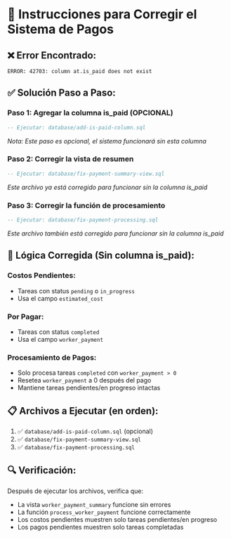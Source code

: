# 🔧 Instrucciones para Corregir el Sistema de Pagos

## ❌ **Error Encontrado:**
```
ERROR: 42703: column at.is_paid does not exist
```

## ✅ **Solución Paso a Paso:**

### **Paso 1: Agregar la columna is_paid (OPCIONAL)**
```sql
-- Ejecutar: database/add-is-paid-column.sql
```
*Nota: Este paso es opcional, el sistema funcionará sin esta columna*

### **Paso 2: Corregir la vista de resumen**
```sql
-- Ejecutar: database/fix-payment-summary-view.sql
```
*Este archivo ya está corregido para funcionar sin la columna is_paid*

### **Paso 3: Corregir la función de procesamiento**
```sql
-- Ejecutar: database/fix-payment-processing.sql
```
*Este archivo también está corregido para funcionar sin la columna is_paid*

## 🎯 **Lógica Corregida (Sin columna is_paid):**

### **Costos Pendientes:**
- Tareas con status `pending` o `in_progress`
- Usa el campo `estimated_cost`

### **Por Pagar:**
- Tareas con status `completed`
- Usa el campo `worker_payment`

### **Procesamiento de Pagos:**
- Solo procesa tareas `completed` con `worker_payment > 0`
- Resetea `worker_payment` a 0 después del pago
- Mantiene tareas pendientes/en progreso intactas

## 📋 **Archivos a Ejecutar (en orden):**

1. ✅ `database/add-is-paid-column.sql` (opcional)
2. ✅ `database/fix-payment-summary-view.sql`
3. ✅ `database/fix-payment-processing.sql`

## 🔍 **Verificación:**
Después de ejecutar los archivos, verifica que:
- La vista `worker_payment_summary` funcione sin errores
- La función `process_worker_payment` funcione correctamente
- Los costos pendientes muestren solo tareas pendientes/en progreso
- Los pagos pendientes muestren solo tareas completadas





